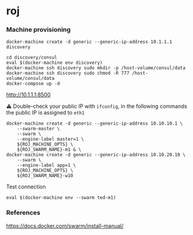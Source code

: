 # roj

### Machine provisioning

```
docker-machine create -d generic --generic-ip-address 10.1.1.1 discovery
```

```
cd discovery/consul
eval $(docker-machine env discovery)
docker-machine ssh discovery sudo mkdir -p /host-volume/consul/data
docker-machine ssh discovery sudo chmod -R 777 /host-volume/consul/data
docker-compose up -d
```

http://10.1.1.1:8500

:warning: Double-check your public IP with `ifconfig`, in the following commands the public IP is assigned to `eth1`

```
docker-machine create -d generic --generic-ip-address 10.10.10.1 \
    --swarm-master \
    --swarm \
    --engine-label master=1 \
    ${ROJ_MACHINE_OPTS} \
    ${ROJ_SWARM_NAME}-m1 & \    
docker-machine create -d generic --generic-ip-address 10.10.20.10 \
    --swarm \
    --engine-label app=1 \
    ${ROJ_MACHINE_OPTS} \
    ${ROJ_SWARM_NAME}-w10
```     

Test connection

```
eval $(docker-machine env --swarm ted-m1)
```


### References

https://docs.docker.com/swarm/install-manual/